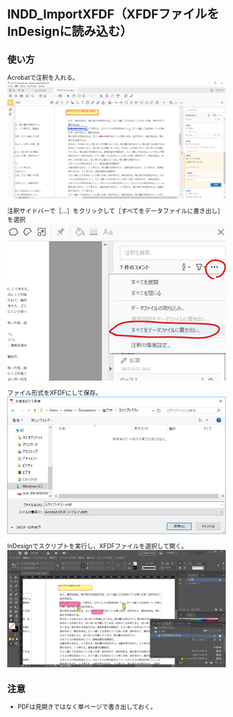 # INDD_ImportXFDF（XFDFファイルをInDesignに読み込む）
## 使い方
Acrobatで注釈を入れる。
![](doc_img/sshot001.png)

注釈サイドバーで［…］をクリックして［すべてをデータファイルに書き出し］を選択
![](doc_img/sshot002trim_LI.jpg)

ファイル形式をXFDFにして保存。
![](doc_img/sshot003.png)

InDesignでスクリプトを実行し、XFDFファイルを選択して開く。
![](doc_img/sshot004.png)

## 注意
- PDFは見開きではなく単ページで書き出しておく。
